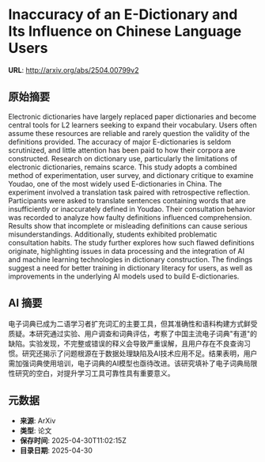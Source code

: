 # Inaccuracy of an E-Dictionary and Its Influence on Chinese Language Users

**URL**: http://arxiv.org/abs/2504.00799v2

## 原始摘要

Electronic dictionaries have largely replaced paper dictionaries and become
central tools for L2 learners seeking to expand their vocabulary. Users often
assume these resources are reliable and rarely question the validity of the
definitions provided. The accuracy of major E-dictionaries is seldom
scrutinized, and little attention has been paid to how their corpora are
constructed. Research on dictionary use, particularly the limitations of
electronic dictionaries, remains scarce. This study adopts a combined method of
experimentation, user survey, and dictionary critique to examine Youdao, one of
the most widely used E-dictionaries in China. The experiment involved a
translation task paired with retrospective reflection. Participants were asked
to translate sentences containing words that are insufficiently or inaccurately
defined in Youdao. Their consultation behavior was recorded to analyze how
faulty definitions influenced comprehension. Results show that incomplete or
misleading definitions can cause serious misunderstandings. Additionally,
students exhibited problematic consultation habits. The study further explores
how such flawed definitions originate, highlighting issues in data processing
and the integration of AI and machine learning technologies in dictionary
construction. The findings suggest a need for better training in dictionary
literacy for users, as well as improvements in the underlying AI models used to
build E-dictionaries.


## AI 摘要

电子词典已成为二语学习者扩充词汇的主要工具，但其准确性和语料构建方式鲜受质疑。本研究通过实验、用户调查和词典评估，考察了中国主流电子词典"有道"的缺陷。实验发现，不完整或错误的释义会导致严重误解，且用户存在不良查询习惯。研究还揭示了问题根源在于数据处理缺陷及AI技术应用不足。结果表明，用户需加强词典使用培训，电子词典的AI模型也亟待改进。该研究填补了电子词典局限性研究的空白，对提升学习工具可靠性具有重要意义。

## 元数据

- **来源**: ArXiv
- **类型**: 论文
- **保存时间**: 2025-04-30T11:02:15Z
- **目录日期**: 2025-04-30
